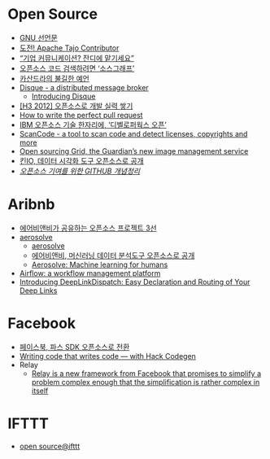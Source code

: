 Open Source
===========
* [GNU 선언문](http://www.gnu.org/gnu/manifesto.html)
* [도전! Apache Tajo Contributor](http://teamblog.gruter.com/apache-tajo-contributor-starter/)
* [“기업 커뮤니케이션? 잔디에 맡기세요”](http://techholic.co.kr/archives/31881)
* [오픈소스 코드 검색하려면 ‘소스그래프’](http://www.bloter.net/archives/226279)
* [카산드라의 불길한 예언](http://www.huffingtonpost.kr/kyutae-lim/story_b_7089838.html)
* [Disque - a distributed message broker](https://github.com/antirez/disque)
  * [Introducing Disque](http://www.thedotpost.com/2015/06/salvatore-sanfilippo-introducing-disque)
* [[H3 2012] 오픈소스로 개발 실력 쌓기](http://www.slideshare.net/kthcorp/h3-2012-15042338)
* [How to write the perfect pull request](https://github.com/blog/1943-how-to-write-the-perfect-pull-request)
* [IBM 오픈소스 기술 한자리에, ‘디벨로퍼웍스 오픈’](http://www.bloter.net/archives/233769)
* [ScanCode - a tool to scan code and detect licenses, copyrights and more](https://github.com/nexB/scancode-toolkit/)
* [Open sourcing Grid, the Guardian’s new image management service](https://www.theguardian.com/info/developer-blog/2015/aug/12/open-sourcing-grid-image-service)
* [킨IO, 데이터 시각화 도구 오픈소스로 공개](http://www.bloter.net/archives/236375)
* *[오픈소스 기여를 위한 GITHUB 개념정리](http://guruble.com/?p=116)*

# Aribnb
* [에어비앤비가 공유하는 오픈소스 프로젝트 3선](http://www.bloter.net/archives/226374)
* [aerosolve](http://airbnb.io/aerosolve/)
  * [aerosolve](http://nerds.airbnb.com/aerosolve)
  * [에어비앤비, 머신러닝 데이터 분석도구 오픈소스로 공개](http://www.bloter.net/archives/229587)
  * [Aerosolve: Machine learning for humans](http://nerds.airbnb.com/aerosolve/)
* [Airflow: a workflow management platform](http://nerds.airbnb.com/airflow/)
* [Introducing DeepLinkDispatch: Easy Declaration and Routing of Your Deep Links](http://nerds.airbnb.com/deeplinkdispatch/)

# Facebook
* [페이스북, 파스 SDK 오픈소스로 전환](http://www.bloter.net/archives/235992)
* [Writing code that writes code — with Hack Codegen](https://code.facebook.com/posts/1624644147776541/writing-code-that-writes-code-with-hack-codegen/)
* Relay
  * [Relay is a new framework from Facebook that promises to simplify a problem complex enough that the simplification is rather complex in itself](http://sgwilym.github.io/relay-visual-learners/)

# IFTTT
* [open source@ifttt](https://ifttt.github.io/)